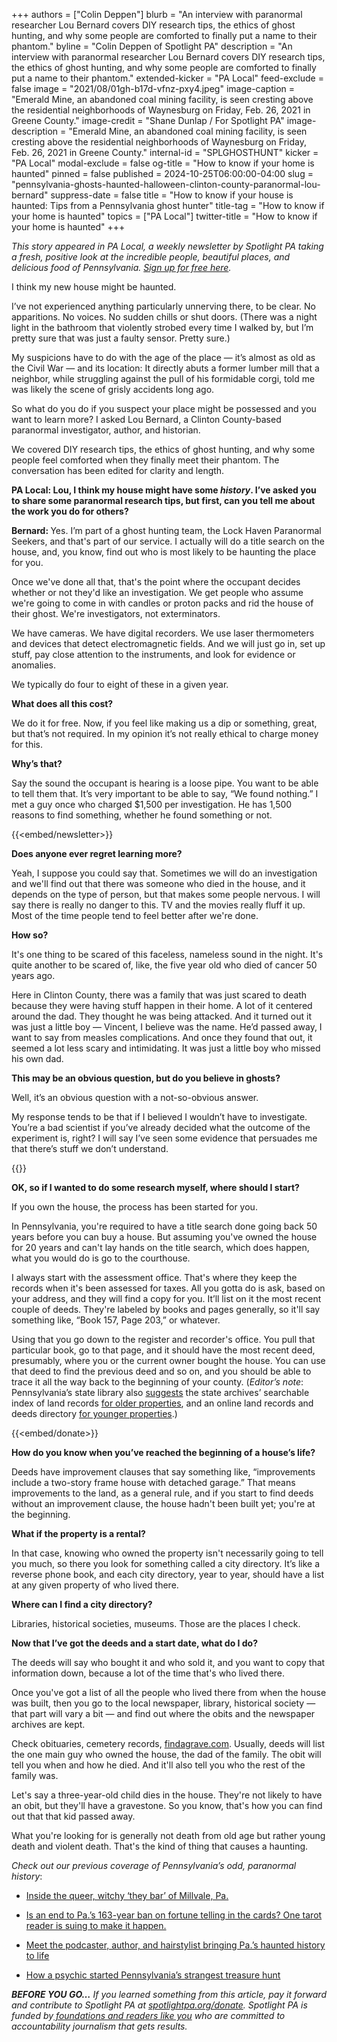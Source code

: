 +++
authors = ["Colin Deppen"]
blurb = "An interview with paranormal researcher Lou Bernard covers DIY research tips, the ethics of ghost hunting, and why some people are comforted to finally put a name to their phantom."
byline = "Colin Deppen of Spotlight PA"
description = "An interview with paranormal researcher Lou Bernard covers DIY research tips, the ethics of ghost hunting, and why some people are comforted to finally put a name to their phantom."
extended-kicker = "PA Local"
feed-exclude = false
image = "2021/08/01gh-b17d-vfnz-pxy4.jpeg"
image-caption = "Emerald Mine, an abandoned coal mining facility, is seen cresting above the residential neighborhoods of Waynesburg on Friday, Feb. 26, 2021 in Greene County."
image-credit = "Shane Dunlap / For Spotlight PA"
image-description = "Emerald Mine, an abandoned coal mining facility, is seen cresting above the residential neighborhoods of Waynesburg on Friday, Feb. 26, 2021 in Greene County."
internal-id = "SPLGHOSTHUNT"
kicker = "PA Local"
modal-exclude = false
og-title = "How to know if your home is haunted"
pinned = false
published = 2024-10-25T06:00:00-04:00
slug = "pennsylvania-ghosts-haunted-halloween-clinton-county-paranormal-lou-bernard"
suppress-date = false
title = "How to know if your house is haunted: Tips from a Pennsylvania ghost hunter"
title-tag = "How to know if your home is haunted"
topics = ["PA Local"]
twitter-title = "How to know if your home is haunted"
+++

<em>This story appeared in PA Local, a weekly newsletter by Spotlight PA taking a fresh, positive look at the incredible people, beautiful places, and delicious food of Pennsylvania. </em><a href="https://www.spotlightpa.org/newsletters/"><em>Sign up for free here</em></a><em>.</em>

I think my new house might be haunted.

I’ve not experienced anything particularly unnerving there, to be clear. No apparitions. No voices. No sudden chills or shut doors. (There was a night light in the bathroom that violently strobed every time I walked by, but I’m pretty sure that was just a faulty sensor. Pretty sure.)

My suspicions have to do with the age of the place — it’s almost as old as the Civil War —&nbsp;and its location: It directly abuts a former lumber mill that a neighbor, while struggling against the pull of his formidable corgi, told me was likely the scene of grisly accidents long ago.

So what do you do if you suspect your place might be possessed and you want to learn more? I asked Lou Bernard, a Clinton County-based paranormal investigator, author, and historian.

We covered DIY research tips, the ethics of ghost hunting, and why some people feel comforted when they finally meet their phantom. The conversation has been edited for clarity and length.

<strong>PA Local: Lou, I think my house might have some <em>history</em>. I’ve asked you to share some paranormal research tips, but first, can you tell me about the work you do for others?</strong>

<strong>Bernard: </strong>Yes. I’m part of a ghost hunting team, the Lock Haven Paranormal Seekers, and that&#39;s part of our service. I actually will do a title search on the house, and, you know, find out who is most likely to be haunting the place for you.

Once we&#39;ve done all that, that&#39;s the point where the occupant decides whether or not they&#39;d like an investigation. We get people who assume we&#39;re going to come in with candles or proton packs and rid the house of their ghost. We&#39;re investigators, not exterminators.

We have cameras. We have digital recorders. We use laser thermometers and devices that detect electromagnetic fields. And we will just go in, set up stuff, pay close attention to the instruments, and look for evidence or anomalies.

We typically do four to eight of these in a given year.

<strong>What does all this cost?</strong>

We do it for free. Now, if you feel like making us a dip or something, great, but that’s not required. In my opinion it’s not really ethical to charge money for this.

<strong>Why’s that?</strong>

Say the sound the occupant is hearing is a loose pipe. You want to be able to tell them that. It’s very important to be able to say, “We found nothing.” I met a guy once who charged $1,500 per investigation. He has 1,500 reasons to find something, whether he found something or not.

{{<embed/newsletter>}}

<strong>Does anyone ever regret learning more?</strong>

Yeah, I suppose you could say that. Sometimes we will do an investigation and we&#39;ll find out that there was someone who died in the house, and it depends on the type of person, but that makes some people nervous. I will say there is really no danger to this. TV and the movies really fluff it up. Most of the time people tend to feel better after we&#39;re done.<strong></strong>

<strong>How so?</strong>

It&#39;s one thing to be scared of this faceless, nameless sound in the night. It&#39;s quite another to be scared of, like, the five year old who died of cancer 50 years ago.

Here in Clinton County, there was a family that was just scared to death because they were having stuff happen in their home. A lot of it centered around the dad. They thought he was being attacked. And it turned out it was just a little boy —&nbsp;Vincent, I believe was the name. He’d passed away, I want to say from measles complications. And once they found that out, it seemed a lot less scary and intimidating. It was just a little boy who missed his own dad.

<strong>This may be an obvious question, but do you believe in ghosts?</strong>

Well, it’s an obvious question with a not-so-obvious answer.

My response tends to be that if I believed I wouldn’t have to investigate. You’re a bad scientist if you’ve already decided what the outcome of the experiment is, right? I will say I’ve seen some evidence that persuades me that there’s stuff we don’t understand.

{{<picture src="2024/10/01kh-n84e-en9b-5c6v.jpeg" description="Paranormal researcher Lou Bernard of Clinton County leads a tour." caption="Paranormal researcher Lou Bernard of Clinton County leads a tour." credit="Photo submitted">}}

<strong>OK, so if I wanted to do some research myself, where should I start?</strong>

If you own the house, the process has been started for you.

In Pennsylvania, you&#39;re required to have a title search done going back 50 years before you can buy a house. But assuming you&#39;ve owned the house for 20 years and can&#39;t lay hands on the title search, which does happen, what you would do is go to the courthouse. <strong></strong>

I always start with the assessment office. That&#39;s where they keep the records when it&#39;s been assessed for taxes. All you gotta do is ask, based on your address, and they will find a copy for you. It’ll list on it the most recent couple of deeds. They&#39;re labeled by books and pages generally, so it&#39;ll say something like, “Book 157, Page 203,” or whatever.

Using that you go down to the register and recorder&#39;s office. You pull that particular book, go to that page, and it should have the most recent deed, presumably, where you or the current owner bought the house. You can use that deed to find the previous deed and so on, and you should be able to trace it all the way back to the beginning of your county. (<em>Editor’s note</em>: Pennsylvania’s state library also <a href="https://web.archive.org/20180110161034/https://www.statelibrary.pa.gov/GeneralPublic/Learn/Pages/Pennsylvania-House-Histories.aspx">suggests</a> the state archives’ searchable index of land records <a href="https://www.pa.gov/en/agencies/phmc/pa-state-archives/research-online/research-guides/land-records-overview.html">for older properties</a>, and an online land records and deeds directory <a href="https://www.publicrecords.onlinesearches.com/">for younger properties</a>.)

{{<embed/donate>}}

<strong>How do you know when you’ve reached the beginning of a house’s life?</strong>

Deeds have improvement clauses that say something like, “improvements include a two-story frame house with detached garage.” That means improvements to the land, as a general rule, and if you start to find deeds without an improvement clause, the house hadn&#39;t been built yet; you&#39;re at the beginning.

<strong>What if the property is a rental?</strong>

In that case, knowing who owned the property isn&#39;t necessarily going to tell you much, so there you look for something called a city directory. It’s like a reverse phone book, and each city directory, year to year, should have a list at any given property of who lived there.

<strong>Where can I find a city directory?</strong>

Libraries, historical societies, museums. Those are the places I check.

<strong>Now that I’ve got the deeds and a start date, what do I do?</strong>

The deeds will say who bought it and who sold it, and you want to copy that information down, because a lot of the time that&#39;s who lived there.

Once you&#39;ve got a list of all the people who lived there from when the house was built, then you go to the local newspaper, library, historical society — that part will vary a bit — and find out where the obits and the newspaper archives are kept.

Check obituaries, cemetery records, <a href="http://findagrave.com">findagrave.com</a>. Usually, deeds will list the one main guy who owned the house, the dad of the family. The obit will tell you when and how he died. And it&#39;ll also tell you who the rest of the family was.

Let&#39;s say a three-year-old child dies in the house. They&#39;re not likely to have an obit, but they&#39;ll have a gravestone. So you know, that&#39;s how you can find out that that kid passed away.

What you&#39;re looking for is generally not death from old age but rather young death and violent death. That&#39;s the kind of thing that causes a haunting.

<em>Check out our previous coverage of Pennsylvania’s odd, paranormal history</em>:

- <a href="https://www.spotlightpa.org/news/2023/12/pittsburgh-they-bar-queer-community-harolds-haunt/">Inside the queer, witchy ‘they bar’ of Millvale, Pa.</a>

- <a href="https://www.spotlightpa.org/news/2024/10/pennsylvania-tarot-fortune-telling-illegal-ban-hanover-astrology/">Is an end to Pa.’s 163-year ban on fortune telling in the cards? One tarot reader is suing to make it happen.</a>

- <a href="https://www.spotlightpa.org/news/2023/10/podcast-brings-strange-pennsylvania-history-to-life/">Meet the podcaster, author, and hairstylist bringing Pa.’s haunted history to life</a>

- <a href="https://www.spotlightpa.org/news/2022/10/pa-fbi-civil-war-gold-dents-run/">How a psychic started Pennsylvania’s strangest treasure hunt</a>

<strong><em>BEFORE YOU GO…</em></strong><em> If you learned something from this article, pay it forward and contribute to Spotlight PA at </em><a href="https://www.spotlightpa.org/donate"><em>spotlightpa.org/donate</em></a><em>. Spotlight PA is funded by</em><a href="https://www.spotlightpa.org/support"><em> foundations and readers like you</em></a><em> who are committed to accountability journalism that gets results.</em>

